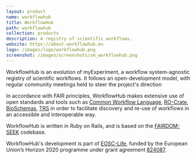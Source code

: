 ```yaml
---
layout: product
name: workflowhub
title: WorkflowHub
path: workflowhub
collection: products
description: A registry of scientific workflows. 
website: https://about.workflowhub.eu
logo: /images/logo/workflowhub.png
screenshot: /images/screenshots/sm_workflowhub.png
---
```


WorkflowHub is an evolution of myExperiment, a workflow system-agnostic registry of scientific workflows. 
It follows an open-development model, with regular community meetings held to steer the project's direction

In accordance with FAIR principles, WorkflowHub makes extensive use of open standards and tools such as [Common Workflow Language](https://www.commonwl.org/), [RO-Crate](https://www.researchobject.org/ro-crate/), [BioSchemas](https://bioschemas.org/), 
[TRS](https://about.workflowhub.eu/TRS/) in order to facilitate discovery and re-use of workflows in an accessible and interoperable way.

WorkflowHub is written in Ruby on Rails, and is based on the [FAIRDOM-SEEK](/products/seek) codebase.

WorkflowHub's development is part of [EOSC-Life](https://www.eosc-life.eu/), funded by the European Union’s Horizon 2020 programme under grant agreement [824087](https://doi.org/10.3030/824087).
